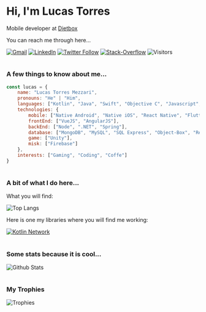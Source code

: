 

# Hi, I'm Lucas Torres
Mobile developer at [Dietbox](https://dietbox.me/pt-BR)

You can reach me through here...


[![Gmail](https://img.shields.io/badge/-Gmail-black?style=flat&logo=Gmail&logoColor=white)](mailto:lucas.mezzari1@gmail.com)
[![LinkedIn](https://img.shields.io/badge/-LinkedIn-black?style=flat&logo=Linkedin&logoColor=white)](https://www.linkedin.com/in/lucas-torres-5b5a26130/)
[![Twitter Follow](https://img.shields.io/badge/-Twitter-black?style=flat&logo=Twitter&logoColor=white)](https://twitter.com/LucasTMezzari)
[![Stack-Overflow](https://img.shields.io/badge/-Stack_Overflow-black?style=flat&logo=StackOverflow&logoColor=white)](https://stackoverflow.com/users/14108064/lucas-torres-mezzari)
![Visitors](https://visitor-badge.laobi.icu/badge?page_id=LTMezzari)

#
### A few things to know about me...
```javascript
const lucas = {
	name: "Lucas Torres Mezzari",
	pronouns: "He" | "Him",
	languages: ["Kotlin", "Java", "Swift", "Objective C", "Javascript", "Typescrypt", "Dart", "C#"],
	technologies: {
		mobile: ["Native Android", "Native iOS", "React Native", "Flutter"],
		frontEnd: ["VueJS", "AngularJS"],
		backEnd: ["Node", ".NET", "Spring"],
		database: ["MongoDB", "MySQL", "SQL Express", "Object-Box", "Realm", "PostgreSQL"],
		game: ["Unity"],
		misk: ["Firebase"]
	},
	interests: ["Gaming", "Coding", "Coffe"]
}
```

#
### A bit of what I do here...

What you will find:

![Top Langs](https://github-readme-stats.vercel.app/api/top-langs/?username=LTMezzari&theme=dark)

Here is one my libraries where you will find me working:

[![Kotlin Network](https://github-readme-stats.vercel.app/api/pin/?username=LTMezzari&repo=kotlin-network&theme=dark)](https://github.com/LTMezzari/kotlin-network)

#
### Some stats because it is cool...

![Github Stats](https://github-readme-stats.vercel.app/api?username=LTMezzari&theme=dark)

#
### My Trophies

![Trophies](https://github-profile-trophy.vercel.app/?username=LTMezzari&theme=flat&no-frame=true&margin-w=30)
